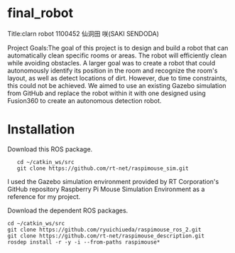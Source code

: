 # final_robot
Title:clarn robot     1100452 仙洞田 咲(SAKI SENDODA)

Project Goals:The goal of this project is to design and build a robot that can automatically clean specific rooms or areas. The robot will efficiently clean while avoiding obstacles.
A larger goal was to create a robot that could autonomously identify its position in the room and recognize the room's layout, as well as detect locations of dirt. However, due to time constraints, this could not be achieved.
We aimed to use an existing Gazebo simulation from GitHub and replace the robot within it with one designed using Fusion360 to create an autonomous detection robot.

# Installation
Download this ROS package.
```
   cd ~/catkin_ws/src
   git clone https://github.com/rt-net/raspimouse_sim.git

```
I used the Gazebo simulation environment provided by RT Corporation's GitHub repository Raspberry Pi Mouse Simulation Environment as a reference for my project. 

Download the dependent ROS packages.
```
cd ~/catkin_ws/src
git clone https://github.com/ryuichiueda/raspimouse_ros_2.git
git clone https://github.com/rt-net/raspimouse_description.git
rosdep install -r -y -i --from-paths raspimouse*
```

